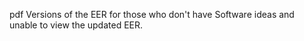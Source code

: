 pdf Versions of the EER for those who don't have Software ideas and unable to view the updated EER.
